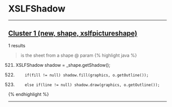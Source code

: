 # XSLFShadow

***

## [Cluster 1 (new, shape, xslfpictureshape)](./1)
1 results
> is the sheet from a shape @ param 
{% highlight java %}
521. XSLFShadow shadow = _shape.getShadow();
531.         if(fill != null) shadow.fill(graphics, o.getOutline());
532.         else if(line != null) shadow.draw(graphics, o.getOutline());
{% endhighlight %}

***

